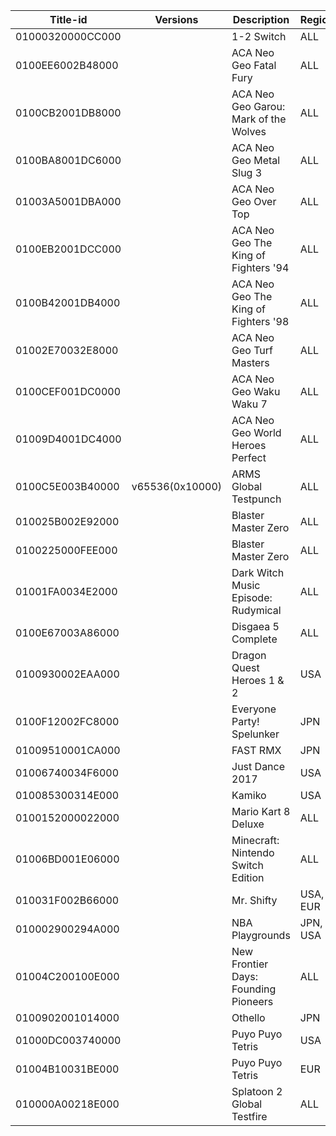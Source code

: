 | Title-id         | Versions        | Description                           | Region   | Type       |
| ---------------- | --------------- | ------------------------------------- | -------- | ---------- |
| 01000320000CC000 |                 | 1-2 Switch                            | ALL      | Game       |
| 0100EE6002B48000 |                 | ACA Neo Geo Fatal Fury                | ALL      | VC         |
| 0100CB2001DB8000 |                 | ACA Neo Geo Garou: Mark of the Wolves | ALL      | VC         |
| 0100BA8001DC6000 |                 | ACA Neo Geo Metal Slug 3              | ALL      | VC         |
| 01003A5001DBA000 |                 | ACA Neo Geo Over Top                  | ALL      | VC         |
| 0100EB2001DCC000 |                 | ACA Neo Geo The King of Fighters '94  | ALL      | VC         |
| 0100B42001DB4000 |                 | ACA Neo Geo The King of Fighters '98  | ALL      | VC         |
| 01002E70032E8000 |                 | ACA Neo Geo Turf Masters              | ALL      | VC         |
| 0100CEF001DC0000 |                 | ACA Neo Geo Waku Waku 7               | ALL      | VC         |
| 01009D4001DC4000 |                 | ACA Neo Geo World Heroes Perfect      | ALL      | VC         |
| 0100C5E003B40000 | v65536(0x10000) | ARMS Global Testpunch                 | ALL      | Timed Demo |
| 010025B002E92000 |                 | Blaster Master Zero                   | ALL      | Demo       |
| 0100225000FEE000 |                 | Blaster Master Zero                   | ALL      | Demo       |
| 01001FA0034E2000 |                 | Dark Witch Music Episode: Rudymical   | ALL      | Game       |
| 0100E67003A86000 |                 | Disgaea 5 Complete                    | ALL      | Game       |
| 0100930002EAA000 |                 | Dragon Quest Heroes 1 & 2             | USA      | Game       |
| 0100F12002FC8000 |                 | Everyone Party\! Spelunker            | JPN      | Game       |
| 01009510001CA000 |                 | FAST RMX                              | JPN      | Game       |
| 01006740034F6000 |                 | Just Dance 2017                       | USA      | Game       |
| 010085300314E000 |                 | Kamiko                                | USA      | Game       |
| 0100152000022000 |                 | Mario Kart 8 Deluxe                   | ALL      | Game       |
| 01006BD001E06000 |                 | Minecraft: Nintendo Switch Edition    | ALL      | Game       |
| 010031F002B66000 |                 | Mr. Shifty                            | USA, EUR | Game       |
| 010002900294A000 |                 | NBA Playgrounds                       | JPN, USA | Game       |
| 01004C200100E000 |                 | New Frontier Days: Founding Pioneers  | ALL      | Game       |
| 0100902001014000 |                 | Othello                               | JPN      | Game       |
| 01000DC003740000 |                 | Puyo Puyo Tetris                      | USA      | Game       |
| 01004B10031BE000 |                 | Puyo Puyo Tetris                      | EUR      | Game       |
| 010000A00218E000 |                 | Splatoon 2 Global Testfire            | ALL      | Timed Demo |
